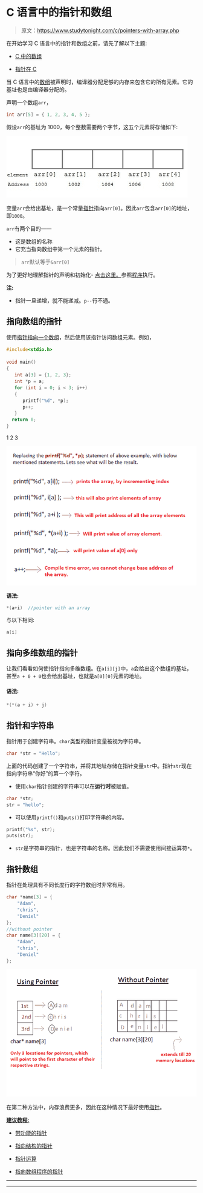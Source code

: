 # C 语言中的指针和数组

> 原文：<https://www.studytonight.com/c/pointers-with-array.php>

在开始学习 C 语言中的指针和数组之前，请先了解以下主题:

*   [C 中的数组](https://www.studytonight.com/c/arrays-in-c.php)

*   [指针在 C](https://www.studytonight.com/c/pointers-in-c.php)

当 C 语言中的[数组](https://www.studytonight.com/c/arrays-in-c.php)被声明时，编译器分配足够的内存来包含它的所有元素。它的基址也是由编译器分配的。

声明一个数组`arr`，

```cpp
int arr[5] = { 1, 2, 3, 4, 5 };
```

假设`arr`的基址为 1000，每个整数需要两个字节，这五个元素将存储如下:

![address of array in C](img/4609a7b736508c76391447a355feddf2.png)

变量`arr`会给出基址，是一个常量[指针](https://www.studytonight.com/c/pointers-in-c.php)指向`arr[0]`。因此`arr`包含`arr[0]`的地址，即`1000`。

`arr`有两个目的——

*   这是数组的名称
*   它充当指向数组中第一个元素的指针。

> `arr`默认等于`&arr[0]`

为了更好地理解指针的声明和初始化- [点击这里。](https://www.studytonight.com/c/pointers-in-c.php)参照[程序](https://www.studytonight.com/c/programs/pointer/simple-pointer-program)执行。

**注:**

*   指针一旦递增，就不能递减。`p--`行不通。

## 指向数组的指针

使用[指针指向一个数组](https://www.studytonight.com/c/pointer-to-pointer.php)，然后使用该指针访问数组元素。例如，

```cpp
#include<stdio.h>

void main()
{
   int a[3] = {1, 2, 3};
   int *p = a;    
   for (int i = 0; i < 3; i++)
   {
      printf("%d", *p);
      p++;
   }
  return 0;
} 
```

1 2 3

![Using Array name as pointer in C](img/a22402cda8176fee86bdf5b66f505484.png)

**语法:**

```cpp
*(a+i)  //pointer with an array
```

与以下相同:

```cpp
a[i]
```

## 指向多维数组的指针

让我们看看如何使指针指向多维数组。在`a[i][j]`中，`a`会给出这个数组的基址，甚至`a + 0 + 0`也会给出基址，也就是`a[0][0]`元素的地址。

#### 语法:

```cpp
*(*(a + i) + j)
```

## 指针和字符串

指针用于创建字符串。`char`类型的指针变量被视为字符串。

```cpp
char *str = "Hello";
```

上面的代码创建了一个字符串，并将其地址存储在指针变量`str`中。指针`str`现在指向字符串“你好”的第一个字符。

*   使用`char`指针创建的字符串可以在**运行时**被赋值。

```cpp
char *str;
str = "hello"; 
```

*   可以使用`printf()`和`puts()`打印字符串的内容。

```cpp
printf("%s", str);
puts(str);
```

*   `str`是字符串的指针，也是字符串的名称。因此我们不需要使用间接运算符`*`。

## 指针数组

指针在处理具有不同长度行的字符数组时非常有用。

```cpp
char *name[3] = { 
    "Adam",
    "chris",
    "Deniel"
};
//without pointer
char name[3][20] = { 
    "Adam",
    "chris",
    "Deniel"
};
```

![Pointer with character array in c](img/cc01293618ac8fe99029fcdb8d046a74.png)

在第二种方法中，内存浪费更多，因此在这种情况下最好使用[指针](https://www.studytonight.com/c/pointers-in-c.php)。

<u>**建议教程:**</u>

*   [带功能的指针](https://www.studytonight.com/c/pointer-with-function-in-c.php)

*   [指向结构的指针](https://www.studytonight.com/c/pointers-to-structure-in-c.php)

*   [指针运算](https://www.studytonight.com/c/pointer-arithmetic-in-c.php)

*   [指向数组程序的指针](https://www.studytonight.com/c/programs/pointer/array-of-pointers)

* * *

* * *